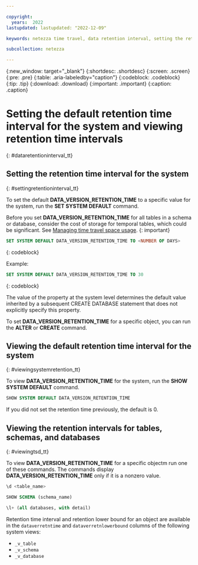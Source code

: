 ```yaml
---

copyright:
  years:  2022
lastupdated: lastupdated: "2022-12-09"

keywords: netezza time travel, data retention interval, setting the retention interval, changing the retention interval

subcollection: netezza

---
```


{:new_window: target="_blank"}
{:shortdesc: .shortdesc}
{:screen: .screen}
{:pre: .pre}
{:table: .aria-labeledby="caption"}
{:codeblock: .codeblock}
{:tip: .tip}
{:download: .download}
{:important: .important}
{:caption: .caption}

# Setting the default retention time interval for the system and viewing retention time intervals
{: #dataretentioninterval_tt}

## Setting the retention time interval for the system
{: #settingretentioninterval_tt}

To set the default **DATA_VERSION_RETENTION_TIME** to a specific value for the system, run the **SET SYSTEM DEFAULT** command.

Before you set **DATA_VERSION_RETENTION_TIME** for all tables in a schema or database, consider the cost of storage for temporal tables, which could be significant. See [Managing time travel space usage](docs/netezza?topic=netezza-managing_tt).
{: important}

```sql
SET SYSTEM DEFAULT DATA_VERSION_RETENTION_TIME TO <NUMBER OF DAYS>
```
{: codeblock}

Example:

```sql
SET SYSTEM DEFAULT DATA_VERSION_RETENTION_TIME TO 30
```
{: codeblock}

The value of the property at the system level determines the default value inherited by a subsequent CREATE DATABASE statement that does not explicitly specify this property.

To set **DATA_VERSION_RETENTION_TIME** for a specific object, you can run the **ALTER** or **CREATE** command.

## Viewing the default retention time interval for the system
{: #viewingsystemretention_tt}

To view **DATA_VERSION_RETENTION_TIME** for the system, run the **SHOW SYSTEM DEFAULT** command.

```sql
SHOW SYSTEM DEFAULT DATA_VERSION_RETENTION_TIME
```

If you did not set the retention time previously, the default is 0.

## Viewing the retention intervals for tables, schemas, and databases
{: #viewingtsd_tt}

To view **DATA_VERSION_RETENTION_TIME** for a specific objectm run one of these commands. The commands display **DATA_VERSION_RETENTION_TIME** only if it is a nonzero value.

```sql
\d <table_name>
```

```sql
SHOW SCHEMA (schema_name)
```

```sql
\l+ (all databases, with detail)
```

Retention time interval and retention lower bound for an object are available in the `dataverretntime` and `dataverretnlowerbound` columns of the following system views:

- `_v_table`
- `_v_schema`
- `_v_database`
